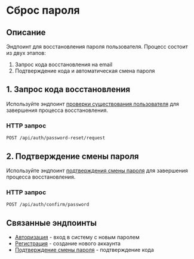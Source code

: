 # Сброс пароля

## Описание
Эндпоинт для восстановления пароля пользователя. Процесс состоит из двух этапов:
1. Запрос кода восстановления на email  
2. Подтверждение кода и автоматическая смена пароля

## 1. Запрос кода восстановления
Используйте эндпоинт [проверки существования пользователя](./exist-user.md#проверка-существования-пользователя) для завершения процесса восстановления.

### HTTP запрос
```
POST /api/auth/password-reset/request
```


## 2. Подтверждение смены пароля

Используйте эндпоинт [подтверждения смены пароля](./confirm.md#подтверждение-смены-пароля) для завершения процесса восстановления.

### HTTP запрос
```
POST /api/auth/confirm/password
```


## Связанные эндпоинты
- [Авторизация](./login.md) - вход в систему с новым паролем
- [Регистрация](./registration.md) - создание нового аккаунта
- [Подтверждение смены пароля](./confirm.md#подтверждение-смены-пароля) - подтверждение кода